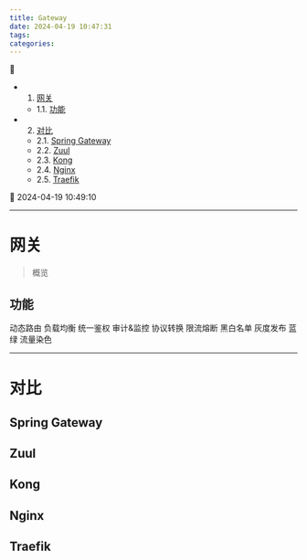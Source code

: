 ```yaml
---
title: Gateway
date: 2024-04-19 10:47:31
tags: 
categories: 
---
```


💠

- 1. [网关](#网关)
    - 1.1. [功能](#功能)
- 2. [对比](#对比)
    - 2.1. [Spring Gateway](#spring-gateway)
    - 2.2. [Zuul](#zuul)
    - 2.3. [Kong](#kong)
    - 2.4. [Nginx](#nginx)
    - 2.5. [Traefik](#traefik)

💠 2024-04-19 10:49:10
****************************************
# 网关
> 概览

## 功能
动态路由
负载均衡
统一鉴权
审计&监控
协议转换
限流熔断
黑白名单
灰度发布 蓝绿
流量染色


************************

# 对比

## Spring Gateway 

## Zuul 


## Kong 


## Nginx

## Traefik



